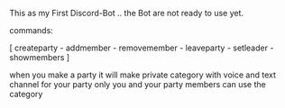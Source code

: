 This as my First Discord-Bot .. 
the Bot are not ready to use yet.

commands:

[ createparty - addmember - removemember - leaveparty - setleader - showmembers ]

when you make a party it will make private category with voice and text channel for your party
only you and your party members can use the category 
